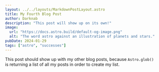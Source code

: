 ```yaml
---
layout: ../../layouts/MarkdownPostLayout.astro
title: My Fourth Blog Post
author: Darknab
description: "This post will show up on its own!"
image:
  url: "https://docs.astro.build/default-og-image.png"
  alt: "The word astro against an illustration of planets and stars."
pubDate: 2024-01-29
tags: ["astro", "successes"]
---
```


This post should show up with my other blog posts, because `Astro.glob()` is returning a list of all my posts in order to create my list.